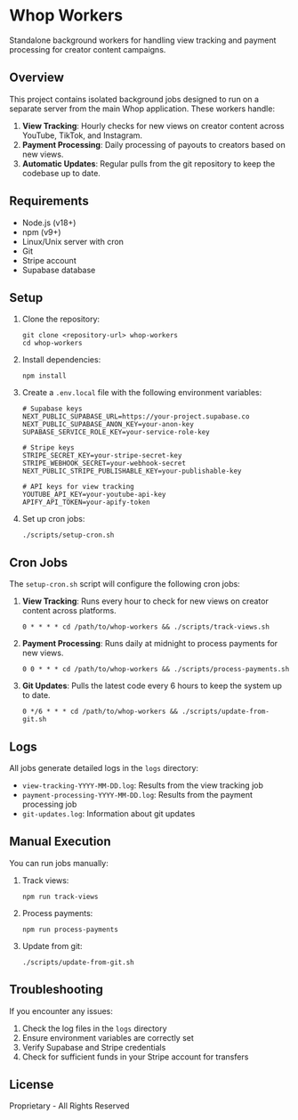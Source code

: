 # Whop Workers

Standalone background workers for handling view tracking and payment processing for creator content campaigns.

## Overview

This project contains isolated background jobs designed to run on a separate server from the main Whop application. These workers handle:

1. **View Tracking**: Hourly checks for new views on creator content across YouTube, TikTok, and Instagram.
2. **Payment Processing**: Daily processing of payouts to creators based on new views.
3. **Automatic Updates**: Regular pulls from the git repository to keep the codebase up to date.

## Requirements

- Node.js (v18+)
- npm (v9+)
- Linux/Unix server with cron
- Git
- Stripe account
- Supabase database

## Setup

1. Clone the repository:
   ```
   git clone <repository-url> whop-workers
   cd whop-workers
   ```

2. Install dependencies:
   ```
   npm install
   ```

3. Create a `.env.local` file with the following environment variables:
   ```
   # Supabase keys
   NEXT_PUBLIC_SUPABASE_URL=https://your-project.supabase.co
   NEXT_PUBLIC_SUPABASE_ANON_KEY=your-anon-key
   SUPABASE_SERVICE_ROLE_KEY=your-service-role-key

   # Stripe keys
   STRIPE_SECRET_KEY=your-stripe-secret-key
   STRIPE_WEBHOOK_SECRET=your-webhook-secret
   NEXT_PUBLIC_STRIPE_PUBLISHABLE_KEY=your-publishable-key

   # API keys for view tracking
   YOUTUBE_API_KEY=your-youtube-api-key
   APIFY_API_TOKEN=your-apify-token
   ```

4. Set up cron jobs:
   ```
   ./scripts/setup-cron.sh
   ```

## Cron Jobs

The `setup-cron.sh` script will configure the following cron jobs:

1. **View Tracking**: Runs every hour to check for new views on creator content across platforms.
   ```
   0 * * * * cd /path/to/whop-workers && ./scripts/track-views.sh
   ```

2. **Payment Processing**: Runs daily at midnight to process payments for new views.
   ```
   0 0 * * * cd /path/to/whop-workers && ./scripts/process-payments.sh
   ```

3. **Git Updates**: Pulls the latest code every 6 hours to keep the system up to date.
   ```
   0 */6 * * * cd /path/to/whop-workers && ./scripts/update-from-git.sh
   ```

## Logs

All jobs generate detailed logs in the `logs` directory:

- `view-tracking-YYYY-MM-DD.log`: Results from the view tracking job
- `payment-processing-YYYY-MM-DD.log`: Results from the payment processing job
- `git-updates.log`: Information about git updates

## Manual Execution

You can run jobs manually:

1. Track views:
   ```
   npm run track-views
   ```

2. Process payments:
   ```
   npm run process-payments
   ```

3. Update from git:
   ```
   ./scripts/update-from-git.sh
   ```

## Troubleshooting

If you encounter any issues:

1. Check the log files in the `logs` directory
2. Ensure environment variables are correctly set
3. Verify Supabase and Stripe credentials
4. Check for sufficient funds in your Stripe account for transfers

## License

Proprietary - All Rights Reserved 